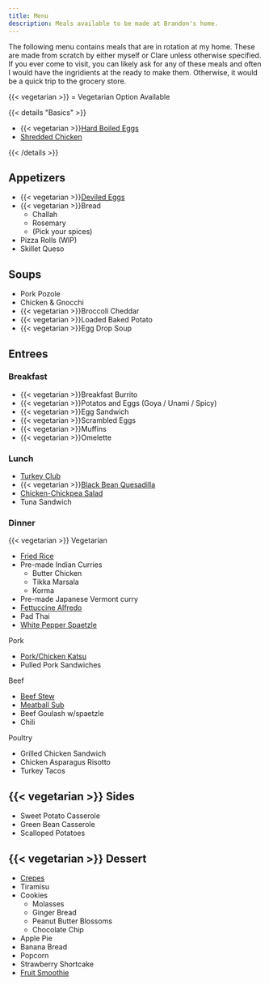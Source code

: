 ```yaml
---
title: Menu
description: Meals available to be made at Brandon's home.
---
```


The following menu contains meals that are in rotation at my home. These are made from scratch by either myself or Clare unless otherwise specified. If you ever come to visit, you can likely ask for any of these meals and often I would have the ingridients at the ready to make them. Otherwise, it would be a quick trip to the grocery store.

{{< vegetarian >}} = Vegetarian Option Available

{{< details "Basics" >}}
- {{< vegetarian >}}[Hard Boiled Eggs](hard-boiled-eggs)
- [Shredded Chicken](shredded-chicken)

{{< /details >}}

## Appetizers

- {{< vegetarian >}}[Deviled Eggs](deviled-eggs)
- {{< vegetarian >}}Bread
    * Challah
    * Rosemary
    * (Pick your spices)
- Pizza Rolls (WIP)
- Skillet Queso
## Soups

- Pork Pozole
- Chicken & Gnocchi
- {{< vegetarian >}}Broccoli Cheddar
- {{< vegetarian >}}Loaded Baked Potato
- {{< vegetarian >}}Egg Drop Soup

## Entrees

### Breakfast

- {{< vegetarian >}}Breakfast Burrito
- {{< vegetarian >}}Potatos and Eggs (Goya / Unami / Spicy)
- {{< vegetarian >}}Egg Sandwich
- {{< vegetarian >}}Scrambled Eggs
- {{< vegetarian >}}Muffins
- {{< vegetarian >}}Omelette

### Lunch

- [Turkey Club](turkey-club-sandwich)
- {{< vegetarian >}}[Black Bean Quesadilla](black-bean-quesadilla)
- [Chicken-Chickpea Salad](chicken-chickpea-salad)
- Tuna Sandwich

### Dinner

{{< vegetarian >}} Vegetarian
- [Fried Rice](fried-rice)
- Pre-made Indian Curries
    * Butter Chicken
    * Tikka Marsala
    * Korma
- Pre-made Japanese Vermont curry
- [Fettuccine Alfredo](fettuccine-alfredo)
- Pad Thai
- [White Pepper Spaetzle](white-pepper-spaetzle)


Pork
- [Pork/Chicken Katsu](pork-chicken-katsu)
- Pulled Pork Sandwiches


Beef
- [Beef Stew](beef-stew)
- [Meatball Sub](meatball-sub)
- Beef Goulash w/spaetzle
- Chili


Poultry
- Grilled Chicken Sandwich
- Chicken Asparagus Risotto
- Turkey Tacos

## {{< vegetarian >}} Sides

- Sweet Potato Casserole
- Green Bean Casserole
- Scalloped Potatoes

## {{< vegetarian >}} Dessert

- [Crepes](crepes)
- Tiramisu
- Cookies
  * Molasses
  * Ginger Bread
  * Peanut Butter Blossoms
  * Chocolate Chip
- Apple Pie
- Banana Bread
- Popcorn
- Strawberry Shortcake
- [Fruit Smoothie](fruit-smoothie)
